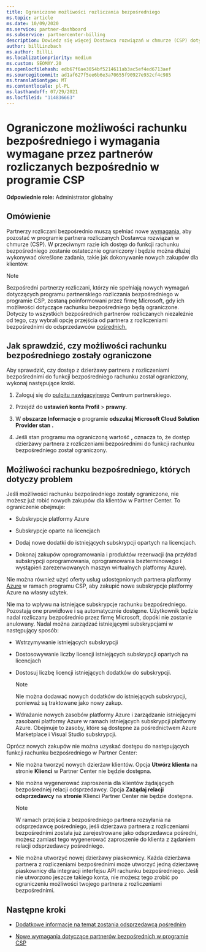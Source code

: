 ```yaml
---
title: Ograniczone możliwości rozliczania bezpośredniego
ms.topic: article
ms.date: 10/09/2020
ms.service: partner-dashboard
ms.subservice: partnercenter-billing
description: Dowiedz się więcej Dostawca rozwiązań w chmurze (CSP) dotyczących partnerów rozliczanych bezpośrednio i dowiedz się, co zrobić, aby uniknąć ograniczenia możliwości. Sprawdź, czy Twoje możliwości zostały ograniczone.
author: billLinzbach
ms.author: BillLi
ms.localizationpriority: medium
ms.custom: SEOMAY.20
ms.openlocfilehash: edb67f6ae3054bf5214611ab3ac5ef4ed6713aef
ms.sourcegitcommit: ad1af627f5ee6b6e3a70655f90927e932cf4c985
ms.translationtype: MT
ms.contentlocale: pl-PL
ms.lasthandoff: 07/29/2021
ms.locfileid: "114836663"
---
```

# <a name="restricted-direct-bill-capabilities-and-the-requirements-needed-for-csp-direct-bill-partners"></a>Ograniczone możliwości rachunku bezpośredniego i wymagania wymagane przez partnerów rozliczanych bezpośrednio w programie CSP

**Odpowiednie role:** Administrator globalny

## <a name="overview"></a>Omówienie

Partnerzy rozliczani bezpośrednio muszą spełniać nowe [wymagania,](direct-partner-new-requirements.md) aby pozostać w programie partnera rozliczanych Dostawca rozwiązań w chmurze (CSP). W przeciwnym razie ich dostęp do funkcji rachunku bezpośredniego zostanie ostatecznie ograniczony i będzie można dłużej wykonywać określone zadania, takie jak dokonywanie nowych zakupów dla klientów.

> [!Note]
> Bezpośredni partnerzy rozliczani, którzy nie spełniają nowych wymagań dotyczących programu partnerskiego rozliczania bezpośredniego w programie CSP, zostaną poinformowani przez firmę Microsoft, gdy ich możliwości dotyczące rachunku bezpośredniego będą ograniczone. Dotyczy to wszystkich bezpośrednich partnerów rozliczanych niezależnie od tego, czy wybrali opcję przejścia od partnera z rozliczeniami bezpośrednimi do odsprzedawców [pośrednich.](transition-direct-to-indirect.md)  

## <a name="how-to-tell-if-your-direct-bill-capabilities-has-been-restricted"></a>Jak sprawdzić, czy możliwości rachunku bezpośredniego zostały ograniczone

Aby sprawdzić, czy dostęp z dzierżawy partnera z rozliczeniami bezpośrednimi do funkcji bezpośredniego rachunku został ograniczony, wykonaj następujące kroki.

1. Zaloguj się do [pulpitu nawigacyjnego](https://partner.microsoft.com/dashboard) Centrum partnerskiego.

2. Przejdź do **ustawień konta Profil**  >  **prawny.**

3. W **obszarze Informacje o** programie **odszukaj Microsoft Cloud Solution Provider stan .**

4. Jeśli stan programu ma ograniczoną wartość **,** oznacza to, że dostęp dzierżawy partnera z rozliczeniami bezpośrednimi do funkcji rachunku bezpośredniego został ograniczony.

## <a name="affected-direct-bill-capabilities"></a>Możliwości rachunku bezpośredniego, których dotyczy problem

Jeśli możliwości rachunku bezpośredniego zostały ograniczone, nie możesz już robić nowych zakupów dla klientów w Partner Center. To ograniczenie obejmuje:

- Subskrypcje platformy Azure

- Subskrypcje oparte na licencjach

- Dodaj nowe dodatki do istniejących subskrypcji opartych na licencjach.

- Dokonaj zakupów oprogramowania i produktów rezerwacji (na przykład subskrypcji oprogramowania, oprogramowania bezterminowego i wystąpień zarezerwowanych maszyn wirtualnych platformy Azure).

Nie można również użyć oferty usług udostępnionych partnera platformy [Azure](shared-services.md) w ramach programu CSP, aby zakupić nowe subskrypcje platformy Azure na własny użytek.

Nie ma to wpływu na istniejące subskrypcje rachunku bezpośredniego. Pozostają one prawidłowe i są automatycznie dostępne. Użytkownik będzie nadal rozliczany bezpośrednio przez firmę Microsoft, dopóki nie zostanie anulowany. Nadal można zarządzać istniejącymi subskrypcjami w następujący sposób:

- Wstrzymywanie istniejących subskrypcji

- Dostosowywanie liczby licencji istniejących subskrypcji opartych na licencjach

- Dostosuj liczbę licencji istniejących dodatków do subskrypcji. 

    >[!Note]
    >Nie można dodawać nowych dodatków do istniejących subskrypcji, ponieważ są traktowane jako nowy zakup.

- Wdrażanie nowych zasobów platformy Azure i zarządzanie istniejącymi zasobami platformy Azure w ramach istniejących subskrypcji platformy Azure. Obejmuje to zasoby, które są dostępne za pośrednictwem Azure Marketplace i Visual Studio subskrypcji.

Oprócz nowych zakupów nie można uzyskać dostępu do następujących funkcji rachunku bezpośredniego w Partner Center:

- Nie można tworzyć nowych dzierżaw klientów. Opcja **Utwórz klienta** na stronie **Klienci** w Partner Center nie będzie dostępna.

- Nie można wygenerować zaproszenia dla klientów żądających bezpośredniej relacji odsprzedawcy. Opcja **Zażądaj relacji odsprzedawcy** na **stronie** Klienci Partner Center nie będzie dostępna.

    >[!NOTE]
    >W ramach przejścia z bezpośredniego partnera rozsyłania na odsprzedawcę pośredniego, jeśli dzierżawa partnera z rozliczeniami bezpośrednimi została już zarejestrowane jako odsprzedawca pośredni, możesz zamiast tego wygenerować zaproszenie do klienta z żądaniem relacji odsprzedawcy pośredniego.

- Nie można utworzyć nowej dzierżawy piaskownicy. Każda dzierżawa partnera z rozliczeniami bezpośrednimi może utworzyć jedną dzierżawę piaskownicy dla integracji interfejsu API rachunku bezpośredniego. Jeśli nie utworzono jeszcze takiego konta, nie możesz tego zrobić po ograniczeniu możliwości twojego partnera z rozliczeniami bezpośrednimi.  

## <a name="next-steps"></a>Następne kroki

- [Dodatkowe informacje na temat zostania odsprzedawcą pośrednim](https://assetsprod.microsoft.com/csp-directbill-to-indirect-transition.pdf)

- [Nowe wymagania dotyczące partnerów bezpośrednich w programie CSP](direct-partner-new-requirements.md)

